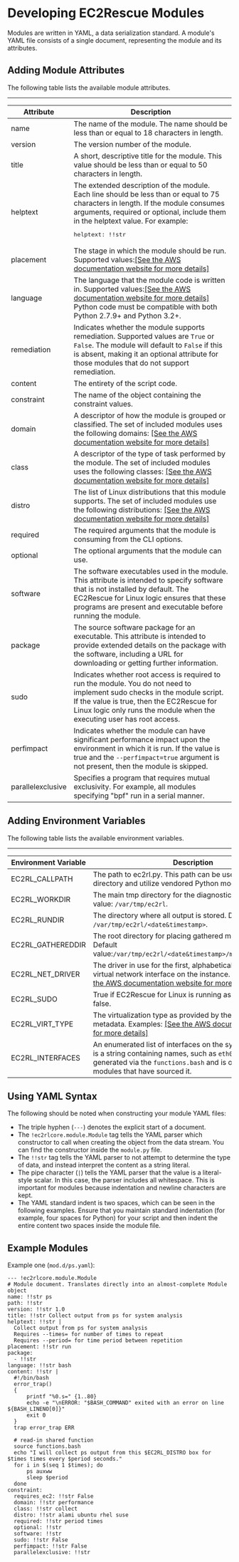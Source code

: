 # Developing EC2Rescue Modules<a name="ec2rl_moduledev"></a>

Modules are written in YAML, a data serialization standard\. A module's YAML file consists of a single document, representing the module and its attributes\.

## Adding Module Attributes<a name="ec2rl-adding-modules"></a>

The following table lists the available module attributes\.


****  

| Attribute | Description | 
| --- | --- | 
| name | The name of the module\. The name should be less than or equal to 18 characters in length\. | 
| version | The version number of the module\. | 
| title | A short, descriptive title for the module\. This value should be less than or equal to 50 characters in length\. | 
| helptext |  The extended description of the module\. Each line should be less than or equal to 75 characters in length\. If the module consumes arguments, required or optional, include them in the helptext value\. For example:<pre>helptext: !!str |<br />  Collect output from ps for system analysis<br />  Consumes --times= for number of times to repeat<br />  Consumes --period= for time period between repetition</pre> | 
| placement | The stage in which the module should be run\. Supported values:[\[See the AWS documentation website for more details\]](http://docs.aws.amazon.com/AWSEC2/latest/UserGuide/ec2rl_moduledev.html) | 
| language | The language that the module code is written in\. Supported values:[\[See the AWS documentation website for more details\]](http://docs.aws.amazon.com/AWSEC2/latest/UserGuide/ec2rl_moduledev.html) Python code must be compatible with both Python 2\.7\.9\+ and Python 3\.2\+\.  | 
| remediation |  Indicates whether the module supports remediation\. Supported values are `True` or `False`\. The module will default to `False` if this is absent, making it an optional attribute for those modules that do not support remediation\.  | 
| content | The entirety of the script code\. | 
| constraint | The name of the object containing the constraint values\. | 
| domain | A descriptor of how the module is grouped or classified\. The set of included modules uses the following domains:  [\[See the AWS documentation website for more details\]](http://docs.aws.amazon.com/AWSEC2/latest/UserGuide/ec2rl_moduledev.html) | 
| class | A descriptor of the type of task performed by the module\. The set of included modules uses the following classes: [\[See the AWS documentation website for more details\]](http://docs.aws.amazon.com/AWSEC2/latest/UserGuide/ec2rl_moduledev.html) | 
| distro | The list of Linux distributions that this module supports\. The set of included modules use the following distributions: [\[See the AWS documentation website for more details\]](http://docs.aws.amazon.com/AWSEC2/latest/UserGuide/ec2rl_moduledev.html) | 
| required | The required arguments that the module is consuming from the CLI options\. | 
| optional | The optional arguments that the module can use\. | 
| software | The software executables used in the module\. This attribute is intended to specify software that is not installed by default\. The EC2Rescue for Linux logic ensures that these programs are present and executable before running the module\. | 
| package | The source software package for an executable\. This attribute is intended to provide extended details on the package with the software, including a URL for downloading or getting further information\. | 
| sudo | Indicates whether root access is required to run the module\.  You do not need to implement sudo checks in the module script\. If the value is true, then the EC2Rescue for Linux logic only runs the module when the executing user has root access\. | 
| perfimpact | Indicates whether the module can have significant performance impact upon the environment in which it is run\. If the value is true and the `--perfimpact=true` argument is not present, then the module is skipped\. | 
| parallelexclusive | Specifies a program that requires mutual exclusivity\. For example, all modules specifying "bpf" run in a serial manner\. | 

## Adding Environment Variables<a name="ec2rl_adding_envvars"></a>

The following table lists the available environment variables\.


****  

| Environment Variable | Description | 
| --- | --- | 
|  EC2RL\_CALLPATH  | The path to ec2rl\.py\. This path can be used to locate the lib directory and utilize vendored Python modules\. | 
|  EC2RL\_WORKDIR  |  The main tmp directory for the diagnostic tool\. Default value: `/var/tmp/ec2rl`\. | 
|  EC2RL\_RUNDIR  |  The directory where all output is stored\. Default value: `/var/tmp/ec2rl/<date&timestamp>`\.  | 
|  EC2RL\_GATHEREDDIR  |  The root directory for placing gathered module data\. Default value:`/var/tmp/ec2rl/<date&timestamp>/mod_out/gathered/`\.  | 
|  EC2RL\_NET\_DRIVER  |  The driver in use for the first, alphabetically ordered, non\-virtual network interface on the instance\. Examples: [\[See the AWS documentation website for more details\]](http://docs.aws.amazon.com/AWSEC2/latest/UserGuide/ec2rl_moduledev.html)  | 
|  EC2RL\_SUDO  |  True if EC2Rescue for Linux is running as root; otherwise, false\.  | 
|  EC2RL\_VIRT\_TYPE  |  The virtualization type as provided by the instance metadata\. Examples: [\[See the AWS documentation website for more details\]](http://docs.aws.amazon.com/AWSEC2/latest/UserGuide/ec2rl_moduledev.html)  | 
|  EC2RL\_INTERFACES  |  An enumerated list of interfaces on the system\. The value is a string containing names, such as `eth0`, `eth1`, etc\. This is generated via the `functions.bash` and is only available for modules that have sourced it\.  | 

## Using YAML Syntax<a name="ec2rl_yamlsyntax"></a>

The following should be noted when constructing your module YAML files:
+ The triple hyphen \(`---`\) denotes the explicit start of a document\.
+ The `!ec2rlcore.module.Module` tag tells the YAML parser which constructor to call when creating the object from the data stream\. You can find the constructor inside the `module.py` file\.
+ The `!!str` tag tells the YAML parser to not attempt to determine the type of data, and instead interpret the content as a string literal\.
+ The pipe character \(`|`\) tells the YAML parser that the value is a literal\-style scalar\. In this case, the parser includes all whitespace\. This is important for modules because indentation and newline characters are kept\.
+ The YAML standard indent is two spaces, which can be seen in the following examples\. Ensure that you maintain standard indentation \(for example, four spaces for Python\) for your script and then indent the entire content two spaces inside the module file\.

## Example Modules<a name="ec2rl_example"></a>

Example one \(`mod.d/ps.yaml`\):

```
--- !ec2rlcore.module.Module
# Module document. Translates directly into an almost-complete Module object
name: !!str ps
path: !!str
version: !!str 1.0
title: !!str Collect output from ps for system analysis
helptext: !!str |
  Collect output from ps for system analysis
  Requires --times= for number of times to repeat
  Requires --period= for time period between repetition
placement: !!str run
package: 
  - !!str
language: !!str bash
content: !!str |
  #!/bin/bash
  error_trap()
  {
      printf "%0.s=" {1..80}
      echo -e "\nERROR:	"$BASH_COMMAND" exited with an error on line ${BASH_LINENO[0]}"
      exit 0
  }
  trap error_trap ERR

  # read-in shared function
  source functions.bash
  echo "I will collect ps output from this $EC2RL_DISTRO box for $times times every $period seconds."
  for i in $(seq 1 $times); do
      ps auxww
      sleep $period
  done
constraint:
  requires_ec2: !!str False
  domain: !!str performance
  class: !!str collect
  distro: !!str alami ubuntu rhel suse
  required: !!str period times
  optional: !!str
  software: !!str
  sudo: !!str False
  perfimpact: !!str False
  parallelexclusive: !!str
```